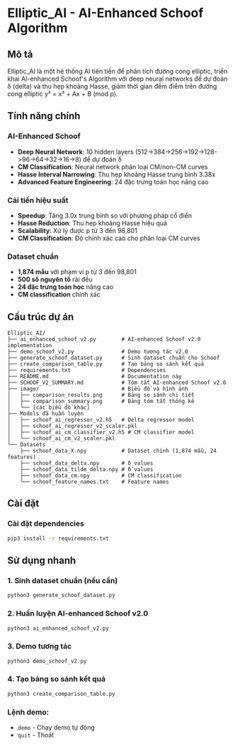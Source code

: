 # Elliptic_AI - AI-Enhanced Schoof Algorithm

## Mô tả

Elliptic_AI là một hệ thống AI tiên tiến để phân tích đường cong elliptic, triển khai AI-enhanced Schoof's Algorithm với deep neural networks để dự đoán δ (delta) và thu hẹp khoảng Hasse, giảm thời gian đếm điểm trên đường cong elliptic y² = x³ + Ax + B (mod p).

## Tính năng chính

### AI-Enhanced Schoof 
- **Deep Neural Network**: 10 hidden layers (512->384->256->192->128->96->64->32->16->8) để dự đoán δ
- **CM Classification**: Neural network phân loại CM/non-CM curves
- **Hasse Interval Narrowing**: Thu hẹp khoảng Hasse trung bình 3.38x
- **Advanced Feature Engineering**: 24 đặc trưng toán học nâng cao

### Cải tiến hiệu suất
- **Speedup**: Tăng 3.0x trung bình so với phương pháp cổ điển
- **Hasse Reduction**: Thu hẹp khoảng Hasse hiệu quả
- **Scalability**: Xử lý được p từ 3 đến 98,801
- **CM Classification**: Độ chính xác cao cho phân loại CM curves

### Dataset chuẩn
- **1,874 mẫu** với phạm vi p từ 3 đến 98,801
- **500 số nguyên tố** rải đều
- **24 đặc trưng toán học** nâng cao
- **CM classification** chính xác

## Cấu trúc dự án

```
Elliptic_AI/
├── ai_enhanced_schoof_v2.py        # AI-enhanced Schoof v2.0 implementation
├── demo_schoof_v2.py               # Demo tương tác v2.0
├── generate_schoof_dataset.py      # Sinh dataset chuẩn cho Schoof
├── create_comparison_table.py      # Tạo bảng so sánh kết quả
├── requirements.txt                # Dependencies
├── README.md                       # Documentation này
├── SCHOOF_V2_SUMMARY.md            # Tóm tắt AI-enhanced Schoof v2.0
├── image/                          # Biểu đồ và hình ảnh
│   ├── comparison_results.png      # Bảng so sánh chi tiết
│   ├── comparison_summary.png      # Bảng tóm tắt thống kê
│   └── [các biểu đồ khác]
├── Models đã huấn luyện
│   ├── schoof_ai_regressor_v2.h5   # Delta regressor model
│   ├── schoof_ai_regressor_v2_scaler.pkl
│   ├── schoof_ai_cm_classifier_v2.h5 # CM classifier model
│   └── schoof_ai_cm_v2_scaler.pkl
└── Datasets
    ├── schoof_data_X.npy           # Dataset chính (1,874 mẫu, 24 features)
    ├── schoof_data_delta.npy       # δ values
    ├── schoof_data_tilde_delta.npy # δ̃ values
    ├── schoof_data_cm.npy          # CM classification
    └── schoof_feature_names.txt    # Feature names
```

## Cài đặt

### Cài đặt dependencies
```bash
pip3 install -r requirements.txt
```

## Sử dụng nhanh

### 1. Sinh dataset chuẩn (nếu cần)
```bash
python3 generate_schoof_dataset.py
```

### 2. Huấn luyện AI-enhanced Schoof v2.0
```bash
python3 ai_enhanced_schoof_v2.py
```

### 3. Demo tương tác
```bash
python3 demo_schoof_v2.py
```

### 4. Tạo bảng so sánh kết quả
```bash
python3 create_comparison_table.py
```

### Lệnh demo:
- `demo` - Chạy demo tự động
- `quit` - Thoát
